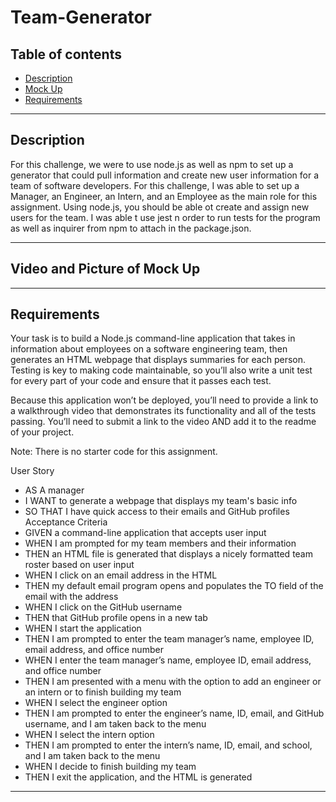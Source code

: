 # Team-Generator

## Table of contents

- [Description](#description)
- [Mock Up](#video-and-picture-of-mock-up)
- [Requirements](#requirements)

---

## Description

For this challenge, we were to use node.js as well as npm to set up a generator that could pull information and create new user information for a team of software developers. For this challenge, I was able to set up a Manager, an Engineer, an Intern, and an Employee as the main role for this assignment. Using node.js, you should be able ot create and assign new users for the team. I was able t use jest n order to run tests for the program as well as inquirer from npm to attach in the package.json.

---

## Video and Picture of Mock Up


---

## Requirements 

Your task is to build a Node.js command-line application that takes in information about employees on a software engineering team, then generates an HTML webpage that displays summaries for each person. Testing is key to making code maintainable, so you’ll also write a unit test for every part of your code and ensure that it passes each test.

Because this application won’t be deployed, you’ll need to provide a link to a walkthrough video that demonstrates its functionality and all of the tests passing. You’ll need to submit a link to the video AND add it to the readme of your project.

Note: There is no starter code for this assignment.

User Story
- AS A manager
- I WANT to generate a webpage that displays my team's basic info
- SO THAT I have quick access to their emails and GitHub profiles
Acceptance Criteria
- GIVEN a command-line application that accepts user input
- WHEN I am prompted for my team members and their information
- THEN an HTML file is generated that displays a nicely formatted team roster based on user input
- WHEN I click on an email address in the HTML
- THEN my default email program opens and populates the TO field of the email with the address
- WHEN I click on the GitHub username
- THEN that GitHub profile opens in a new tab
- WHEN I start the application
- THEN I am prompted to enter the team manager’s name, employee ID, email address, and office number
- WHEN I enter the team manager’s name, employee ID, email address, and office number
- THEN I am presented with a menu with the option to add an engineer or an intern or to finish building my team
- WHEN I select the engineer option
- THEN I am prompted to enter the engineer’s name, ID, email, and GitHub username, and I am taken back to the menu
- WHEN I select the intern option
- THEN I am prompted to enter the intern’s name, ID, email, and school, and I am taken back to the menu
- WHEN I decide to finish building my team
- THEN I exit the application, and the HTML is generated

---



